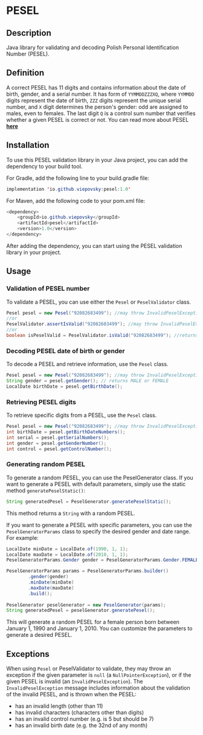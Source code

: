# PESEL

## Description

Java library for validating and decoding Polish Personal Identification Number (PESEL).

## Definition

A correct PESEL has 11 digits and contains information about the date of birth, gender, and a serial number.
It has form of `YYMMDDZZZXQ`, where `YYMMDD` digits represent the date of birth, `ZZZ` digits represent the unique serial number,
and `X` digit determines the person's gender: odd are assigned to males, even to females.
The last digit `Q` is a control sum number that verifies whether a given PESEL is correct or not.
You can read more about PESEL [**here**](https://en.wikipedia.org/wiki/PESEL)


## Installation

To use this PESEL validation library in your Java project, you can add the dependency to your build tool.

For Gradle, add the following line to your build.gradle file:

```java
implementation 'io.github.viepovsky:pesel:1.0'
```

For Maven, add the following code to your pom.xml file:

```java
<dependency>
    <groupId>io.github.viepovsky</groupId>
    <artifactId>pesel</artifactId>
    <version>1.0</version>
</dependency>
```

After adding the dependency, you can start using the PESEL validation library in your project.

## Usage

### Validation of PESEL number

To validate a PESEL, you can use either the `Pesel` or `PeselValidator` class.

```java
Pesel pesel = new Pesel("92082683499"); //may throw InvalidPeselException
//or
PeselValidator.assertIsValid("92082683499"); //may throw InvalidPeselException
//or
boolean isPeselValid = PeselValidator.isValid("92082683499"); //returns true or false
```

### Decoding PESEL date of birth or gender

To decode a PESEL and retrieve information, use the `Pesel` class.

```java
Pesel pesel = new Pesel("92082683499"); //may throw InvalidPeselException
String gender = pesel.getGender(); // returns MALE or FEMALE
LocalDate birthDate = pesel.getBirthDate();
```

### Retrieving PESEL digits

To retrieve specific digits from a PESEL, use the `Pesel` class.

```java
Pesel pesel = new Pesel("92082683499"); //may throw InvalidPeselException
int birthDate = pesel.getBirthDateNumbers();
int serial = pesel.getSerialNumbers();
int gender = pesel.getGenderNumber();
int control = pesel.getControlNumber();
```

### Generating random PESEL

To generate a random PESEL, you can use the PeselGenerator class. 
If you want to generate a PESEL with default parameters, simply use the static method `generatePeselStatic()`:

```java
String generatedPesel = PeselGenerator.generatePeselStatic();
```
This method returns a `String` with a random PESEL.

If you want to generate a PESEL with specific parameters, you can use the `PeselGeneratorParams` class to specify the desired gender and date range. 
For example:

```java
LocalDate minDate = LocalDate.of(1990, 1, 1); 
LocalDate maxDate = LocalDate.of(2010, 1, 1);
PeselGeneratorParams.Gender gender = PeselGeneratorParams.Gender.FEMALE;

PeselGeneratorParams params = PeselGeneratorParams.builder()
        .gender(gender)
        .minDate(minDate)
        .maxDate(maxDate)
        .build();
        
PeselGenerator peselGenerator = new PeselGenerator(params);
String generatedPesel = peselGenerator.generatePesel();
```

This will generate a random PESEL for a female person born between January 1, 1990 and January 1, 2010. You can customize the parameters to generate a desired PESEL.

## Exceptions

When using `Pesel` or PeselValidator to validate, they may throw an exception if the given parameter is `null` (a `NullPointerException`), or if the given PESEL is invalid (an `InvalidPeselException`).
The `InvalidPeselException` message includes information about the validation of the invalid PESEL, and is thrown when the PESEL:
- has an invalid length (other than 11)
- has invalid characters (characters other than digits)
- has an invalid control number (e.g. is 5 but should be 7)
- has an invalid birth date (e.g. the 32nd of any month)
